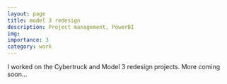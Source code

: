 ```yaml
---
layout: page
title: model 3 redesign
description: Project management, PowerBI
img: 
importance: 3
category: work
---
```


I worked on the Cybertruck and Model 3 redesign projects. More coming soon...